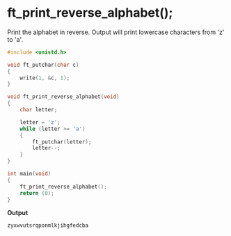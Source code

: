# ft_print_reverse_alphabet();
Print the alphabet in reverse. Output will print lowercase characters from 'z' to 'a'.
```c
#include <unistd.h>

void ft_putchar(char c)
{
	write(1, &c, 1);
}

void ft_print_reverse_alphabet(void)
{
	char letter;

	letter = 'z';
	while (letter >= 'a')
	{
		ft_putchar(letter);
		letter--;
	}
}

int main(void)
{
	ft_print_reverse_alphabet();
	return (0);
}
```
**Output**
```c
zyxwvutsrqponmlkjihgfedcba
```
